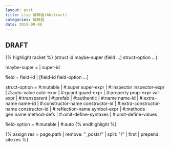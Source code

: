 ```yaml
---
layout: post
title: Lisp 解释器(Abstract)
categories: 解释器
date: 2019-09-08
---
```


## DRAFT

{% highlight racket %}
(struct id maybe-super (field ...)
  struct-option ...)

maybe-super   = 
              | super-id
 	 	 	 	 
field         = field-id
              | [field-id field-option ...]

struct-option = #:mutable
              | #:super super-expr
              | #:inspector inspector-expr
              | #:auto-value auto-expr
              | #:guard guard-expr
              | #:property prop-expr val-expr
              | #:transparent
              | #:prefab
              | #:authentic
              | #:name name-id
              | #:extra-name name-id
              | #:constructor-name constructor-id
              | #:extra-constructor-name constructor-id
              | #:reflection-name symbol-expr
              | #:methods gen:name method-defs
              | #:omit-define-syntaxes
              | #:omit-define-values
 	 	 	 	 
field-option  = #:mutable
              | #:auto
{% endhighlight %}

{% assign res = page.path | remove: "_posts/" | split: "/" | first | prepend: site.res %}
